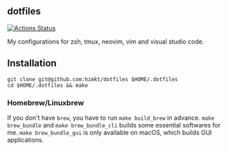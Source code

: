 ## dotfiles

[![Actions Status](https://github.com/himkt/dotfiles/workflows/build/badge.svg)](https://github.com/himkt/dotfiles)

My configurations for zsh, tmux, neovim, vim and visual studio code.


## Installation

```
git clone git@github.com:himkt/dotfiles $HOME/.dotfiles
cd $HOME/.dotfiles && make
```

### Homebrew/Linuxbrew

If you don't have `brew`, you have to run `make build_brew` in advance.
`make brew_bundle` and `make brew_bundle_cli` builds some essential softwares for me.
`make brew_bundle_gui` is only available on macOS, which builds GUI applications.
